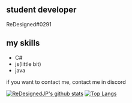 ## student developer

ReDesigned#0291

## my skills
- C#
- js(little bit)
- java

if you want to contact me, contact me in discord  

[![ReDesignedJP's github stats](https://github-readme-stats.vercel.app/api?username=ReDesignedJP&show_icons=true&hide_border=true&count_private=true)](https://github.com/ReDesignedJP)
[![Top Langs](https://github-readme-stats.vercel.app/api/top-langs/?username=ReDesignedJP&layout=compact)](https://github.com/ReDesignedJP)
